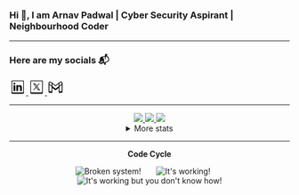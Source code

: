 ### Hi 👋, I am Arnav Padwal | Cyber Security Aspirant | Neighbourhood Coder


---

### Here are my socials 📬

<a href="https://www.linkedin.com/in/arnavpadwal">
<img src="linkedin.png" alt="LinkedIn" width="30"/> 
</a>

<a href="https://www.x.com/ArnavPadwal">
<img src="x.png" alt="Twitter" width="30"/>
</a>

<a href="https://mail.google.com/mail/?view=cm&fs=1&to=arnav.padwal7@gmail.com">
<img src="gmail.png" alt="Twitter" width="30"/>
</a>

---

<div align="center" >
<a  href="https://github.com/arnavpadwal">

<img src="https://raw.githubusercontent.com/arnavpadwal/profile-summary-cards/master/profile-summary-card-output/nord_dark/3-stats.svg" width="32.5%">
<img src="https://raw.githubusercontent.com/arnavpadwal/profile-summary-cards/master/profile-summary-card-output/nord_dark/1-repos-per-language.svg" width="32.5%">
<img src="https://raw.githubusercontent.com/arnavpadwal/profile-summary-cards/master/profile-summary-card-output/nord_dark/2-most-commit-language.svg" width="32.5%">

</a>

<details>
  <summary>More stats</summary>
  
<img align="center" src="https://raw.githubusercontent.com/arnavpadwal/profile-summary-cards/master/profile-summary-card-output/nord_dark/0-profile-details.svg" >

</details>
  
<hr></hr>

**Code Cycle**<br>

<img src="https://raw.githubusercontent.com/Tarikul-Islam-Anik/Animated-Fluent-Emojis/master/Emojis/Smilies/Face%20with%20Spiral%20Eyes.png" width="10%" alt="Broken system!"/>
&nbsp;&nbsp;&nbsp;&nbsp;&nbsp;
<img src="https://raw.githubusercontent.com/Tarikul-Islam-Anik/Animated-Fluent-Emojis/master/Emojis/Smilies/Relieved%20Face.png" width="10%" alt="It's working!"/>
&nbsp;&nbsp;&nbsp;&nbsp;&nbsp;
<img src="https://raw.githubusercontent.com/Tarikul-Islam-Anik/Animated-Fluent-Emojis/master/Emojis/Smilies/Astonished%20Face.png" width="10%" alt="It's working but you don't know how!"/><br>


<!--img src="https://github.com/arnavpadwal/arnavpadwal/blob/main/images/this_page_is.gif?raw=true"  width="40%"/-->

</div>